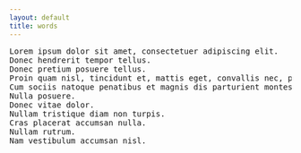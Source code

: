 ```yaml
---
layout: default
title: words
---
```


<pre>Lorem ipsum dolor sit amet, consectetuer adipiscing elit.
Donec hendrerit tempor tellus.
Donec pretium posuere tellus.
Proin quam nisl, tincidunt et, mattis eget, convallis nec, purus.
Cum sociis natoque penatibus et magnis dis parturient montes, nascetur ridiculus mus.
Nulla posuere.
Donec vitae dolor.
Nullam tristique diam non turpis.
Cras placerat accumsan nulla.
Nullam rutrum.
Nam vestibulum accumsan nisl.</pre>
